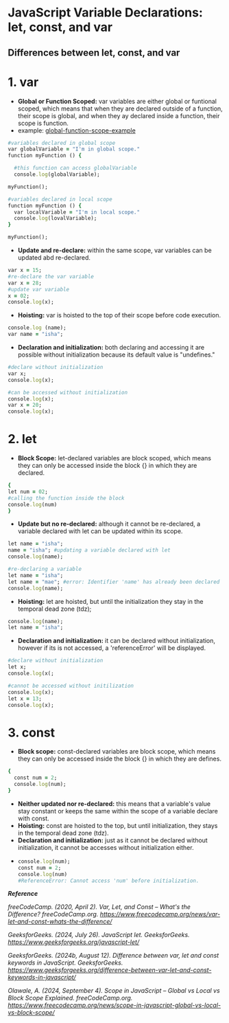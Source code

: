 # JavaScript Variable Declarations: let, const, and var
## Differences between let, const, and var
# 1. var
- **Global or Function Scoped:** var variables are either global or funtional scoped, which means that when they are declared outside of a function, their scope is global, and when they ay declared inside a function, their scope is function.
- example: [global-function-scope-example](https://www.freecodecamp.org/news/scope-in-javascript-global-vs-local-vs-block-scope/)
```ruby
#variables declared in global scope
var globalVariable = "I'm in global scope."
function myFunction () {

  #this function can access globalVariable
  console.log(globalVariable);

myFunction();

#variables declared in local scope
function myFunction () {
  var localVariable = "I'm in local scope."
  console.log(lovalVariable);
}

myFunction();
```
- **Update and re-declare:** within the same scope, var variables can be updated abd re-declared.
```ruby
var x = 15;
#re-declare the var variable
var x = 28;
#update var variable
x = 02;
console.log(x);
```
- **Hoisting:** var is hoisted to the top of their scope before code execution.
```ruby
console.log (name);
var name = "isha";
```
- **Declaration and initialization:** both declaring and accessing it are possible without initialization because its default value is "undefines."
```ruby
#declare without initialization
var x;
console.log(x);

#can be accessed without initialization
console.log(x);
var x = 20;
console.log(x);
```

# 2. let
- **Block Scope:** let-declared variables are block scoped, which means they can only be accessed inside the block {} in which they are declared.
```ruby
{
let num = 02;
#calling the function inside the block
console.log(num)
}
```
- **Update but no re-declared:** although it cannot be re-declared, a variable declared with let can be updated within its scope.
```ruby
let name = "isha";
name = "isha"; #updating a variable declared with let
console.log(name);
```
```ruby
#re-declaring a variable
let name = "isha";
let name = "mae"; #error: Identifier 'name' has already been declared
console.log(name);
```
- **Hoisting:** let are hoisted, but until the initialization they stay in the temporal dead zone (tdz);
```ruby
console.log(name);
let name = "isha";
```
- **Declaration and initialization:** it can be declared without initialization, however if its is not accessed, a 'referenceError' will be displayed.
```ruby
#declare without initialization
let x;
console.log(x(;

#cannot be accessed without initilization
console.log(x);
let x = 13;
console.log(x);
```

# 3. const
- **Block scope:** const-declared variables are block scope, which means they can only be accessed inside the block {} in which they are defines.
```ruby
{
  const num = 2;
  console.log(num);
}
```
- **Neither updated nor re-declared:** this means that a variable's value stay constant or keeps the same within the scope of a variable declare with const.
- **Hoisting:** const are hoisted to the top, but until initialization, they stays in the temporal dead zone (tdz).
- **Declaration and initialization:** just as it cannot be declared without initialization, it cannot be accesses without initialization either.
- ```ruby
  console.log(num);
  const num = 2;
  console.log(num)
  #ReferenceError: Cannot access 'num' before initialization.

***Reference***

 *freeCodeCamp. (2020, April 2). Var, Let, and Const – What's the Difference? freeCodeCamp.org. https://www.freecodecamp.org/news/var-let-and-const-whats-the-difference/*
 
 *GeeksforGeeks. (2024, July 26). JavaScript let. GeeksforGeeks. https://www.geeksforgeeks.org/javascript-let/*
 
 *GeeksforGeeks. (2024b, August 12). Difference between var, let and const keywords in JavaScript. GeeksforGeeks. https://www.geeksforgeeks.org/difference-between-var-let-and-const-keywords-in-javascript/*
 
 *Olawale, A. (2024, September 4). Scope in JavaScript – Global vs Local vs Block Scope Explained. freeCodeCamp.org. https://www.freecodecamp.org/news/scope-in-javascript-global-vs-local-vs-block-scope/*
 
 
